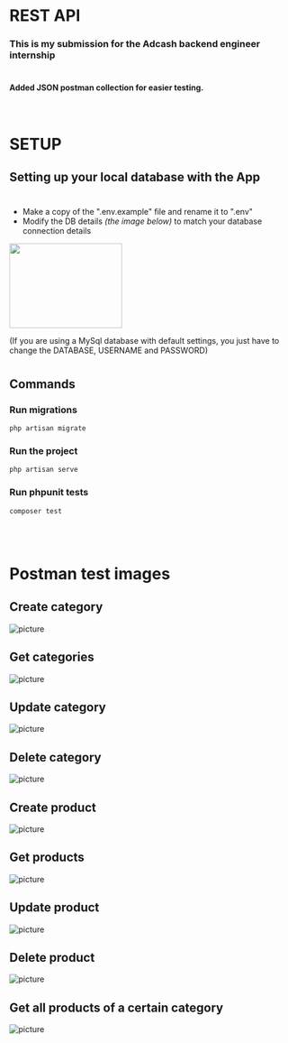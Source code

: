 # REST API

### This is my submission for the Adcash backend engineer internship

#
#### Added JSON postman collection for easier testing.


<br/>

# SETUP
## Setting up your local database with the App
#
- Make a copy of the ".env.example" file and rename it to ".env"
- Modify the DB details *(the image below)* to match your database connection details

<img src="images/databaseConnection.png" width="200" height="150">

(If you are using a MySql database with default settings, you just have to change the DATABASE, USERNAME and PASSWORD)
#
## Commands
### Run migrations
~~~~
php artisan migrate
~~~~
### Run the project
~~~~
php artisan serve
~~~~

### Run phpunit tests

~~~~
composer test
~~~~

<br/>
<br/>

# Postman test images
## Create category
![picture](images/categoryPost.png)

## Get categories
![picture](images/categoryGet.png)

## Update category
![picture](images/categoryPatch.png)

## Delete category
![picture](images/categoryDelete.png)

## Create product
![picture](images/productPost.png)

## Get products
![picture](images/productGet.png)

## Update product
![picture](images/productPatch.png)

## Delete product
![picture](images/productDelete.png)

## Get all products of a certain category
![picture](images/categoryProducts.png)
